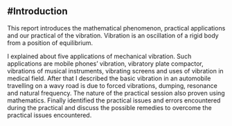 #Introduction
---
This report introduces the mathematical phenomenon, practical applications and our practical of the vibration. Vibration is an oscillation of a rigid body from a position of equilibrium.

I explained about five applications of mechanical vibration. Such applications are mobile phones’ vibration, vibratory plate compactor, vibrations of musical instruments, vibrating screens and uses of vibration in medical field. After that I described the basic vibration in an automobile travelling on a wavy road is due to forced vibrations, dumping, resonance and natural frequency. The nature of the practical session also proven using mathematics. Finally identified the practical issues and errors encountered during the practical and discuss the possible remedies to overcome the practical issues encountered.
